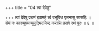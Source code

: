 +++
title = "04 त्वां देवेषु"

+++
त्वां देवेषु प्रथमं हवामहे त्वं बभूविथ पृतनासु सासहिः ।  
सेमं नः कारुमुपमन्युमुद्भिदमिन्द्र करासि प्रसवे रथं पुरः ॥ ६ ॥